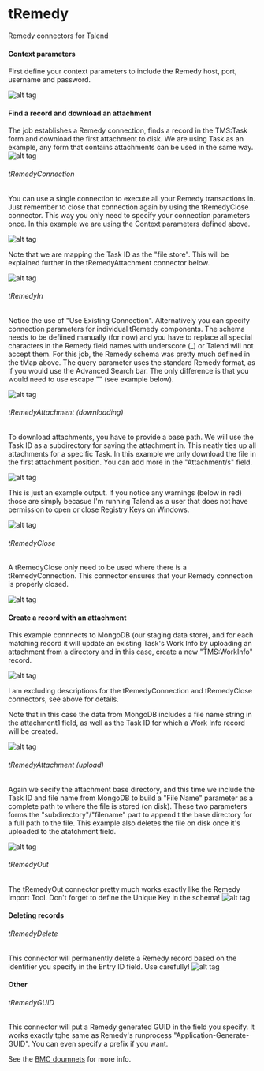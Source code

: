 tRemedy
=======

Remedy connectors for Talend

#### Context parameters

First define your context parameters to include the Remedy host, port, username and password.

![alt tag](https://github.com/johanwasserman/images/blob/master/context.png)


#### Find a record and download an attachment


The job establishes a Remedy connection, finds a record in the TMS:Task form and download the first attachment to disk.
We are using Task as an example, any form that contains attachments can be used in the same way.
![alt tag](https://github.com/johanwasserman/images/blob/master/save.png)



###### tRemedyConnection
You can use a single connection to execute all your Remedy transactions in.  Just remember to close that connection again by using the tRemedyClose connector.  This way you only need to specify your connection parameters once.  In this example we are using the Context parameters defined above.

![alt tag](https://github.com/johanwasserman/images/blob/master/tRemedyConnection.png)


Note that we are mapping the Task ID as the "file store".  This will be explained further in the tRemedyAttachment connector below.

![alt tag](https://github.com/johanwasserman/images/blob/master/saveMap.png)


###### tRemedyIn
Notice the use of "Use Existing Connection".  Alternatively you can specify connection parameters for individual tRemedy components.
The schema needs to be defiined manually (for now) and you have to replace all special characters in the Remedy field names with underscore (\_) or Talend will not accept them.  For this job, the Remedy schema was pretty much defined in the tMap above.
The query parameter uses the standard Remedy format, as if you would use the Advanced Search bar.  The only difference is that you would need to use escape "\" (see example below).

![alt tag](https://github.com/johanwasserman/images/blob/master/tRemedyIn.png)


###### tRemedyAttachment (downloading)
To download attachments, you have to provide a base path.  We will use the Task ID as a subdirectory for saving the attachment in.  This neatly ties up all attachments for a specific Task.
In this example we only download the file in the first attachment position.  You can add more in the "Attachment/s" field.

![alt tag](https://github.com/johanwasserman/images/blob/master/tRemedyAttachDown.png)


This is just an example output.  If you notice any warnings (below in red) those are simply becasue I'm running Talend as a user that does not have permission to open or close Registry Keys on Windows.

![alt tag](https://github.com/johanwasserman/images/blob/master/output.png)


###### tRemedyClose
A tRemedyClose only need to be used where there is a tRemedyConnection.  This connector ensures that your Remedy connection is properly closed.

![alt tag](https://github.com/johanwasserman/images/blob/master/tRemedyClose.png)


#### Create a record with an attachment

This example connnects to MongoDB (our staging data store), and for each matching record it will update an existing Task's Work Info by uploading an attachment from a directory and in this case, create a new "TMS:WorkInfo" record.

![alt tag](https://github.com/johanwasserman/images/blob/master/load.png)

I am excluding descriptions for the tRemedyConnection and tRemedyClose connectors, see above for details.

Note that in this case the data from MongoDB includes a file name string in the attachment1 field, as well as the Task ID for which a Work Info record will be created.

![alt tag](https://github.com/johanwasserman/images/blob/master/loadMap.png)


###### tRemedyAttachment (upload)
Again we secify the attachment base directory, and this time we include the Task ID and file name from MongoDB to build a "File Name" parameter as a complete path to where the file is stored (on disk).  These two parameters forms the "subdirectory"/"filename" part to append t the base directory for a full path to the file.  This example also deletes the file on disk once it's uploaded to the atatchment field.

![alt tag](https://github.com/johanwasserman/images/blob/master/tRemedyAttachUp.png)

###### tRemedyOut
The tRemedyOut connector pretty much works exactly like the Remedy Import Tool.  Don't forget to define the Unique Key in the schema!
![alt tag](https://github.com/johanwasserman/images/blob/master/tRemedyOut.png)


#### Deleting records

###### tRemedyDelete
This connector will permanently delete a Remedy record based on the identifier you specify in the Entry ID field.  Use carefully!
![alt tag](https://github.com/johanwasserman/images/blob/master/tRemedyDelete.png)

#### Other

###### tRemedyGUID

This connector will put a Remedy generated GUID in the field you specify.  It works exactly tghe same as Remedy's runprocess "Application-Generate-GUID".  You can even specify a prefix if you want.

See the [BMC doumnets](https://docs.bmc.com/docs/display/public/ars9000/Process+commands) for more info.
